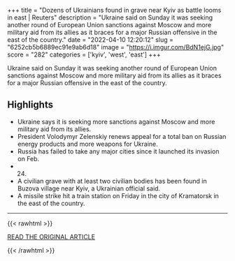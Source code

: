 +++
title = "Dozens of Ukrainians found in grave near Kyiv as battle looms in east | Reuters"
description = "Ukraine said on Sunday it was seeking another round of European Union sanctions against Moscow and more military aid from its allies as it braces for a major Russian offensive in the east of the country."
date = "2022-04-10 12:20:12"
slug = "6252cb5b6889ec91e9ab6d18"
image = "https://i.imgur.com/BdN1ejG.jpg"
score = "282"
categories = ['kyiv', 'west', 'east']
+++

Ukraine said on Sunday it was seeking another round of European Union sanctions against Moscow and more military aid from its allies as it braces for a major Russian offensive in the east of the country.

## Highlights

- Ukraine says it is seeking more sanctions against Moscow and more military aid from its allies.
- President Volodymyr Zelenskiy renews appeal for a total ban on Russian energy products and more weapons for Ukraine.
- Russia has failed to take any major cities since it launched its invasion on Feb.
- 24.
- A civilian grave with at least two civilian bodies has been found in Buzova village near Kyiv, a Ukrainian official said.
- A missile strike hit a train station on Friday in the city of Kramatorsk in the east of the country.

---

{{< rawhtml >}}
  <p class="article-category">
    <a target="_blank" href="https://www.reuters.com/world/europe/ukraine-calls-more-sanctions-weapons-stop-russias-catastrophe-2022-04-10/">READ THE ORIGINAL ARTICLE</a>
  </p>
{{< /rawhtml >}}
